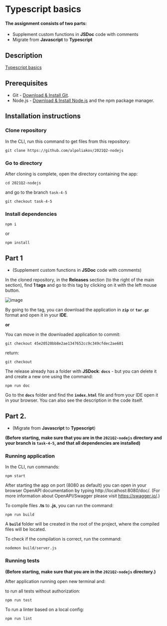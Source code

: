 # Typescript basics
#### The assignment consists of two parts:
- Supplement custom functions in **JSDoc** code with comments
- Migrate from **Javascript** to **Typescript**

## Description
[Typescript basics](https://github.com/rolling-scopes-school/basic-nodejs-2021Q2/blob/master/descriptions/typescript-basics.md)

## Prerequisites
- Git - [Download & Install Git](https://git-scm.com/downloads).
- Node.js - [Download & Install Node.js](https://nodejs.org/en/download/) and the npm package manager.

## Installation instructions
### Clone repository
In the CLI, run this command to get files from this repository:
````
git clone https://github.com/alpoliakov/2021Q2-nodejs
````

### Go to directory

After cloning is complete, open the directory containing the app:
````
cd 2021Q2-nodejs
````
and go to the branch ````task-4-5````
````
git checkout task-4-5
````
### Install dependencies
````
npm i
````
or
````
npm install
````

## Part 1 
- (Supplement custom functions in **JSDoc** code with comments)

In the cloned repository, in the **Releases** section (to the right of the main section), find **1 tags** and go to this tag by clicking on it with the left mouse button.

![image](https://user-images.githubusercontent.com/27024108/120101905-31fb5a00-c151-11eb-81ad-d61818d0c4af.png)

By going to the tag, you can download the application in **````zip````** or **````tar.gz````** format and open it in your **IDE**.

**or**

You can move in the downloaded application to commit:
````
git checkout 45e20520bb8e2ae1347652cc9c349cfdec2ae601
````

return:
````
git checkout
````

The release already has a folder with **JSDock**: **````docs````** - but you can delete it and create a new one using the command:
````
npm run doc
````

Go to the **````docs````** folder and find the **````index.html````** file and from your IDE open it in your browser.
You can also see the description in the code itself.

## Part 2.
- (Migrate from **Javascript** to **Typescript**)

**(Before starting, make sure that you are in the ````2021Q2-nodejs```` directory and your branch is ````task-4-5````, and that all dependencies are installed)**

### Running application

In the CLI, run commands:
````
npm start
````
After starting the app on port (8080 as default) you can open in your browser OpenAPI documentation by typing http://localhost:8080/doc/.
(For more information about OpenAPI/Swagger please visit https://swagger.io/.)

To compile files **.ts** to **.js**, you can run the command:
````
npm run build
````

A **````build````** folder will be created in the root of the project, where the compiled files will be located.

To check if the compilation is correct, run the command:
````
nodemon build/server.js
````

### Running tests
**(Before starting, make sure that you are in the ````2021Q2-nodejs```` directory.)**

After application running open new terminal and:

to run all tests without authorization:
````
npm run test
````

To run a linter based on a local config:
````
npm run lint
````
